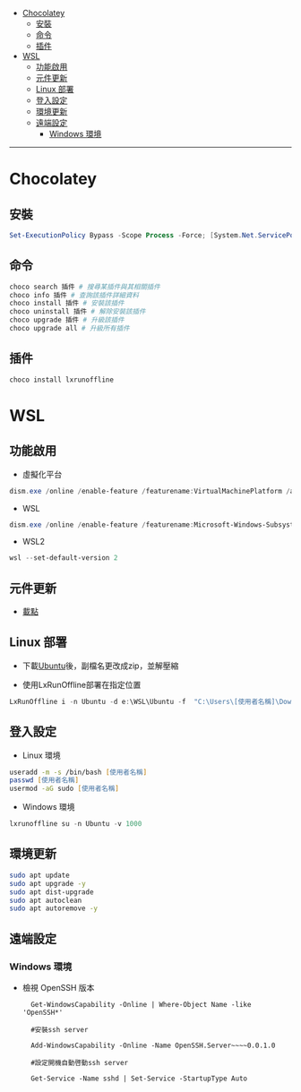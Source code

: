 <!-- vim-markdown-toc GFM -->

+ [Chocolatey](#chocolatey)
    * [安裝](#安裝)
    * [命令](#命令)
    * [插件](#插件)
+ [WSL](#wsl)
    * [功能啟用](#功能啟用)
    * [元件更新](#元件更新)
    * [Linux 部署](#linux-部署)
    * [登入設定](#登入設定)
    * [環境更新](#環境更新)
    * [遠端設定](#遠端設定)
        - [Windows 環境](#windows-環境)

<!-- vim-markdown-toc -->

---

# Chocolatey

## 安裝

```powershell
Set-ExecutionPolicy Bypass -Scope Process -Force; [System.Net.ServicePointManager]::SecurityProtocol = [System.Net.ServicePointManager]::SecurityProtocol -bor 3072; iex ((New-Object System.Net.WebClient).DownloadString('https://community.chocolatey.org/install.ps1'))
```

## 命令

```powershell
choco search 插件 # 搜尋某插件與其相關插件
choco info 插件 # 查詢該插件詳細資料
choco install 插件 # 安裝該插件
choco uninstall 插件 # 解除安裝該插件
choco upgrade 插件 # 升級該插件
choco upgrade all # 升級所有插件
```

## 插件

```powershell
choco install lxrunoffline
```

# WSL

## 功能啟用

- 虛擬化平台

```powershell
dism.exe /online /enable-feature /featurename:VirtualMachinePlatform /all /norestart
```

- WSL

```powershell
dism.exe /online /enable-feature /featurename:Microsoft-Windows-Subsystem-Linux /all /norestart
```

- WSL2

```powershell
wsl --set-default-version 2
```

## 元件更新

-   [載點](https://wslstorestorage.blob.core.windows.net/wslblob/wsl_update_x64.msi)

## Linux 部署

- 下載[Ubuntu](https://aka.ms/wsl-ubuntu-1804)後，副檔名更改成zip，並解壓縮

- 使用LxRunOffline部署在指定位置

```powershell
LxRunOffline i -n Ubuntu -d e:\WSL\Ubuntu -f  "C:\Users\[使用者名稱]\Downloads\Ubuntu_1804.2019.522.0_x64\install.tar.gz" -s
```

## 登入設定

- Linux 環境

```zsh
useradd -m -s /bin/bash [使用者名稱]
passwd [使用者名稱]
usermod -aG sudo [使用者名稱]
```

- Windows 環境

```powershell
lxrunoffline su -n Ubuntu -v 1000
```

## 環境更新

```zsh
sudo apt update
sudo apt upgrade -y
sudo apt dist-upgrade
sudo apt autoclean
sudo apt autoremove -y
```

## 遠端設定

### Windows 環境

- 檢視 OpenSSH 版本

    	Get-WindowsCapability -Online | Where-Object Name -like 'OpenSSH*'

    	#安裝ssh server

    	Add-WindowsCapability -Online -Name OpenSSH.Server~~~~0.0.1.0

    	#設定開機自動啓動ssh server

    	Get-Service -Name sshd | Set-Service -StartupType Auto

